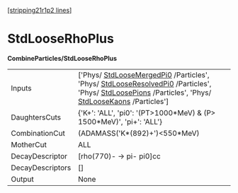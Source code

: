 [[stripping21r1p2 lines]](./stripping21r1p2-commonparticles)

# StdLooseRhoPlus

**CombineParticles/StdLooseRhoPlus**

|                  |                                                                                                                                                                                                                                                                                                            |
|------------------|------------------------------------------------------------------------------------------------------------------------------------------------------------------------------------------------------------------------------------------------------------------------------------------------------------|
| Inputs           | ['Phys/ [StdLooseMergedPi0](./stripping21r1p2-stdloosemergedpi0) /Particles', 'Phys/ [StdLooseResolvedPi0](./stripping21r1p2-stdlooseresolvedpi0) /Particles', 'Phys/ [StdLoosePions](./stripping21r1p2-stdloosepions) /Particles', 'Phys/ [StdLooseKaons](./stripping21r1p2-stdloosekaons) /Particles'] |
| DaughtersCuts    | {'K+': 'ALL', 'pi0': '(PT\>1000\*MeV) & (P\> 1500\*MeV)', 'pi+': 'ALL'}                                                                                                                                                                                                                                    |
| CombinationCut   | (ADAMASS('K\*(892)+')\<550\*MeV)                                                                                                                                                                                                                                                                           |
| MotherCut        | ALL                                                                                                                                                                                                                                                                                                        |
| DecayDescriptor  | [rho(770)- -\> pi- pi0]cc                                                                                                                                                                                                                                                                                |
| DecayDescriptors | []                                                                                                                                                                                                                                                                                                       |
| Output           | None                                                                                                                                                                                                                                                                                                       |
